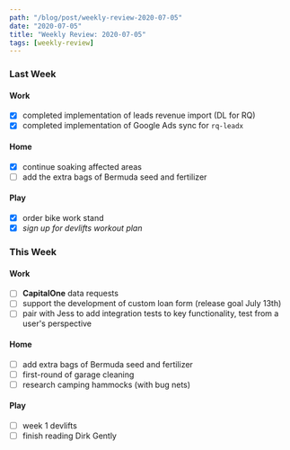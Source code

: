 ```yaml
---
path: "/blog/post/weekly-review-2020-07-05"
date: "2020-07-05"
title: "Weekly Review: 2020-07-05"
tags: [weekly-review]
---
```


### Last Week

#### Work

- [x] completed implementation of leads revenue import (DL for RQ)
- [x] completed implementation of Google Ads sync for `rq-leadx`

#### Home

- [x] continue soaking affected areas
- [ ] add the extra bags of Bermuda seed and fertilizer

#### Play

- [x] order bike work stand
- [x] _sign up for devlifts workout plan_

### This Week

#### Work

- [ ] **CapitalOne** data requests
- [ ] support the development of custom loan form (release goal July 13th)
- [ ] pair with Jess to add integration tests to key functionality, test from a user's perspective

#### Home

- [ ] add extra bags of Bermuda seed and fertilizer
- [ ] first-round of garage cleaning
- [ ] research camping hammocks (with bug nets)

#### Play

- [ ] week 1 devlifts
- [ ] finish reading Dirk Gently

